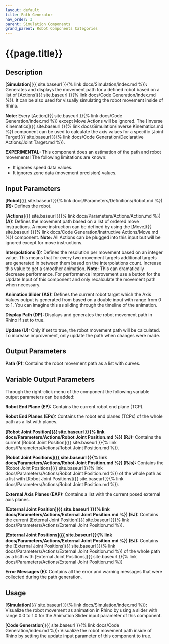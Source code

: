 ```yaml
---
layout: default
title: Path Generator
nav_order: 3
parent: Simulation Components
grand_parent: Robot Components Categories
---
```


# **{{page.title}}**

## **Description**

[**Simulation**]({{ site.baseurl }}{% link docs/Simulation/index.md %})**:** 
Generates and displays the movement path for a defined robot based on a list of [Actions]({{ site.baseurl }}{% link docs/Code Generation/index.md %}). It can be also used for visually simulating the robot movement inside of Rhino.

**Note:** Every [Action]({{ site.baseurl }}{% link docs/Code Generation/index.md %}) except Move Actions will be ignored. The [Inverse Kinematics]({{ site.baseurl }}{% link docs/Simulation/Inverse Kinematics.md %}) component can be used to calculate the axis values for a specific [Joint Target]({{ site.baseurl }}{% link docs/Code Generation/Declarative Actions/Joint Target.md %}). 

**EXPERIMENTAL:** This component does an estimation of the path and robot movements! The following limitations are known:
- It ignores speed data values.
- It ignores zone data (movement precision) values. 

## **Input Parameters**

[**Robot**]({{ site.baseurl }}{% link docs/Parameters/Definitions/Robot.md %}) **(R):** Defines the robot.

[**Actions**]({{ site.baseurl }}{% link docs/Parameters/Actions/Action.md %}) **(A):** Defines the movement path based on a list of ordered move instructions. A move instruction can be defined by using the [Move]({{ site.baseurl }}{% link docs/Code Generation/Instructive Actions/Move.md %}) component. **Note:** All Actions can be plugged into this input but will be ignored except for move instructions.

**Interpolations (I):** Defines the resolution per movement based on an integer value. This means that for every two movement targets additional targets are generated in between them based on the interpolations count. Increase this value to get a smoother animation. **Note:** This can dramatically decrease performance. For performance improvement use a button for the Update Input of this component and only recalculate the movement path when necessary.

**Animation Slider (AS):** Defines the current robot target which the Axis Values output is generated from based on a double input with range from 0 to 1. You can imagine this as sliding through the timeline of the animation.

**Display Path (DP):** Displays and generates the robot movement path in Rhino if set to true.

**Update (U):** Only if set to true, the robot movement path will be calculated. To increase improvement, only update the path when changes were made.

## **Output Parameters**

**Path (P):** Contains the robot movement path as a list with curves.

## **Variable Output Parameters**

Through the right-click menu of the component the following variable output parameters can be added:

**Robot End Plane (EP):** Contains the current robot end plane (TCP). 

**Robot End Planes (EPs):** Contains the robot end planes (TCPs) of the whole path as a list with planes. 

**[Robot Joint Position]({{ site.baseurl }}{% link docs/Parameters/Actions/Robot Joint Position.md %}) (RJ):** Contains the current [Robot Joint Position]({{ site.baseurl }}{% link docs/Parameters/Actions/Robot Joint Position.md %}). 

**[Robot Joint Positions]({{ site.baseurl }}{% link docs/Parameters/Actions/Robot Joint Position.md %}) (RJs):** Contains the [Robot Joint Positions]({{ site.baseurl }}{% link docs/Parameters/Actions/Robot Joint Position.md %}) of the whole path as a list with [Robot Joint Positions]({{ site.baseurl }}{% link docs/Parameters/Actions/Robot Joint Position.md %}).

**External Axis Planes (EAP):** Contains a list with the current posed external axis planes.

**[External Joint Position]({{ site.baseurl }}{% link docs/Parameters/Actions/External Joint Position.md %}) (EJ):** Contains the current [External Joint Position]({{ site.baseurl }}{% link docs/Parameters/Actions/External Joint Position.md %}).

**[External Joint Positions]({{ site.baseurl }}{% link docs/Parameters/Actions/External Joint Position.md %}) (EJ):** Contains the [External Joint Positions]({{ site.baseurl }}{% link docs/Parameters/Actions/External Joint Position.md %}) of the whole path as a listh with [External Joint Positions]({{ site.baseurl }}{% link docs/Parameters/Actions/External Joint Position.md %})

**Error Messages (E):** Contains all the error and warning messages that were collected during the path generation. 

## **Usage**

[**Simulation**]({{ site.baseurl }}{% link docs/Simulation/index.md %})**:** Visualize the robot movement as animation in Rhino by using a slider with range 0.0 to 1.0 for the Animation Slider input parameter of this component.

[**Code Generation**]({{ site.baseurl }}{% link docs/Code Generation/index.md %})**:** 
Visualize the robot movement path inside of Rhino by setting the update input parameter of this component to true.



